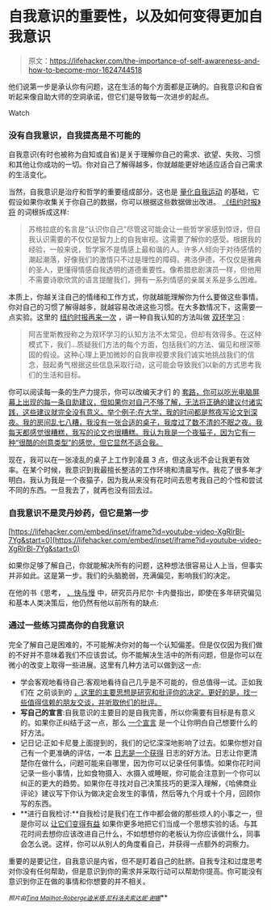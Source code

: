 # 自我意识的重要性，以及如何变得更加自我意识

> 原文：<https://lifehacker.com/the-importance-of-self-awareness-and-how-to-become-mor-1624744518>

他们说第一步是承认你有问题，这在生活的每个方面都是正确的。自我意识和自省听起来像自助大师的空洞承诺，但它们是导致每一次进步的起点。

Watch

### 没有自我意识，自我提高是不可能的

自我意识(有时也被称为自知或自省)是关于理解你自己的需求、欲望、失败、习惯和其他让你成功的一切。你对自己了解得越多，你就越能更好地适应适合自己需求的生活变化。

当然，自我意识是治疗和哲学的重要组成部分。这也是 [量化自我运动](http://lifehacker.com/whats-the-deal-with-self-tracking-is-it-really-benefi-1263894371) 的基础，它假设如果你收集关于你自己的数据，你可以根据这些数据做出改进。 [《纽约时报》将](http://opinionator.blogs.nytimes.com/2011/10/09/freud-as-philosopher/) 的词根拆成这样:

> 苏格拉底的名言是“认识你自己”尽管这可能会让一些哲学家感到惊讶，但自我认识需要的不仅仅是智力上的自我审视。这需要了解你的感受。根据我的经验，一般来说，哲学家不是情感上最和谐的人。许多人倾向于对待感情的潮起潮落，好像我们的激情只不过是理性的障碍。弗洛伊德，不仅仅是雅典的圣人，更懂得情感自我透明的道德重要性。像希腊悲剧演员一样，但他用不需要诗歌欣赏的语言提醒我们，拥有一系列情感的亲属关系是多么困难。

本质上，你越关注自己的情绪和工作方式，你就越能理解你为什么要做这些事情。你对自己的习惯了解得越多，就越容易改进这些习惯。在大多数情况下，这需要一点实验。这里的 [纽约时报再来一次](http://www.nytimes.com/2013/01/20/opinion/sunday/secret-ingredient-for-success.html) ，讲一种自我认知的方法叫做 [双环学习](http://lifehacker.com/use-double-loop-learning-to-increase-your-chances-of-1513348526) :

> 阿吉里斯教授称之为双环学习的认知方法不太常见，但却有效得多。在这种模式下，我们...质疑我们方法的每个方面，包括我们的方法、偏见和根深蒂固的假设。这种心理上更加微妙的自我审视要求我们诚实地挑战我们的信念，鼓起勇气根据这些信息采取行动，这可能会导致我们以新的方式思考我们的生活和目标。

你可以阅读每一条的生产力提示，你可以改编天才们 的 [套路，你可以吃光电脑屏幕上出现的每一条自助建议，但如果你对自己不够了解，无法将正确的建议付诸实践，这些建议就完全没有意义。举个例子:在大学，我的时间都是熬夜写论文到深夜。我的房间乱七八糟，我没有一张合适的桌子，我度过了数不清的不眠之夜。我每天都感觉很糟糕，我写的论文也很糟糕。我认为我是一个夜猫子，因为它有一种“很酷的创意类型”的感觉，但它显然不适合我。](http://lifehacker.com/this-graphic-details-the-daily-routines-of-famous-creat-1602464523)

现在，我可以在一张凌乱的桌子上工作到凌晨 3 点，但这永远不会让我更有效率。在某个时候，我意识到我最擅长整洁的工作环境和清晨写作。我花了很多年才明白。我认为我是一个夜猫子，因为我从来没有花时间去思考我自己的个性和尝试不同的东西。一旦我去了，就再也没有回去过。

### 自我意识不是灵丹妙药，但它是第一步

 [https://lifehacker.com/embed/inset/iframe?id=youtube-video-XgRlrBl-7Yg&start=0](https://lifehacker.com/embed/inset/iframe?id=youtube-video-XgRlrBl-7Yg&start=0) 

如果你足够了解自己，你就能解决所有的问题，这种想法很容易让人上当，但事实并非如此。这是第一步。我们的头脑脆弱，充满偏见，影响我们的决定。

在他的书《思考， [、快与慢](https://www.amazon.com/dp/0374533555?asc_campaign=InlineText&asc_refurl=https://lifehacker.com/the-importance-of-self-awareness-and-how-to-become-mor-1624744518&asc_source=&linkCode=ogi&psc=1&smid=ATVPDKIKX0DER&tag=kinjalifehackerlink-20&th=1) 中，研究员丹尼尔·卡内曼指出，即使在多年研究偏见和基本人类决策后，他仍然有他以前所有的缺点:

### 通过一些练习提高你的自我意识

完全了解自己是困难的，不可能解决你对的每一个认知偏差。但是仅仅因为我们做的不好并不意味着我们不应该尝试。你不能解决生活中的所有问题，但是你可以在微小的改变上取得一些进展。这里有几种方法可以做到这一点:

*   学会客观地看待自己:客观地看待自己几乎是不可能的，但总值得一试。正如我们在 之前谈到的 [，这里的主要思想是研究和批评你的决定。更好的是，找一些值得信赖的朋友交谈，并听取他们的批评。](http://lifehacker.com/look-at-yourself-objectively-5975553)
*   **写自己的宣言**:自我意识的主要目的是自我完善，所以你需要有目标是有意义的。如果你正纠结于这一点，那么 [一个宣言](http://lifehacker.com/the-get-off-your-ass-manifesto-how-to-motivate-yoursel-5957585) 是一个让你明白自己想要什么的好方法。
*   记日记:正如卡尼曼上面提到的，我们的记忆深深地影响了过去。如果你想对自己有一个更准确的评估，一本 [日志是一个获得](http://lifehacker.com/why-you-should-keep-a-journal-and-how-to-start-yours-1547057185) 日志的好方法。日志让你更清楚你在做什么，问题可能来自哪里，因为你可以记录任何事情。如果你花时间记录一些小事情，比如食物摄入、水摄入或睡眠，你可能会注意到一个你可以纠正的更大的趋势。如果你在寻找对自己决策技巧的更深入理解，《哈佛商业评论》建议写下你认为做决定会发生的事情，然后等九个月或十个月，回顾你写的东西。
*   **进行自我检讨:**自我检讨是我们在工作中都会做的那些烦人的小事之一，但是你可以 [让它们变得有益](http://lifehacker.com/how-to-do-a-proper-self-review-and-identify-your-profes-5967786) 如果你更多地把它们当成一个思想实验的话。与其花时间去想你应该改进自己什么，不如想想你的老板认为你应该做什么，同事会怎么说。这样，你可以从别人的角度看自己，并获得一点额外的洞察力。

重要的是要记住，自我意识是内省，但不是盯着自己的肚脐。自我专注和过度思考对你没有任何帮助，但是意识到你的需求并采取行动可以帮助你提高。你可能没有意识到你正在做的事情和你想要的并不相关。

<small>*照片由*</small>[<small>*Tina Mailhot-Roberge*</small>](http://vervex.ca/)<small></small>*[<small>*迪米塔·尼科洛夫*</small>](https://www.flickr.com/photos/dimnikolov/3451608745/in/photolist-6g1p2B-fL1fpL-fNagx9-7BjgFd-fKEupV-7BfsHP-7Bfs6c-fMDZUx-fKWCgb-azCVnB-7Bjg79-7BfrpX-oudK6p-8hvpfG-bDSGkd-92tw78-5K8rex-nZZrf3-6j8trc-6TMD5S-8Ecexy-8zHrDG-8TDTAH-ckgHq1-9GMJHf-9snPcN-8yXb97-9WyPHD-gbxjmb-dN3Evf-ckgGmq-fHMQni-aXr9yn-gbtSNH-ckgFko-ckgHzG-c18UAC-4ooURc-5uFUR3-Ee7XW-6kkZZv-6NM2ab-cT9B2-9nqf3w-ao7cxT-889iPq-7xsgHq-4XDVXF-ckgGa7-7AZg6L)<small></small>*[<small>*索达妮·谢娜*</small>](https://www.flickr.com/photos/sodaniechea/7084758597/in/photolist-fyL4Ld-J7wHm-hbT1Z-FA6mg-pkawb-jfcL4Y-3nLvUg-bN4eUi-5C9Jkw-dk7QGk-7DMKED-Jdr61-4J8r5g-aitvAY-eXnD2-7T3aNz-7VYhfs-7RdpxQ-7TN1hK-7s2YH1)**